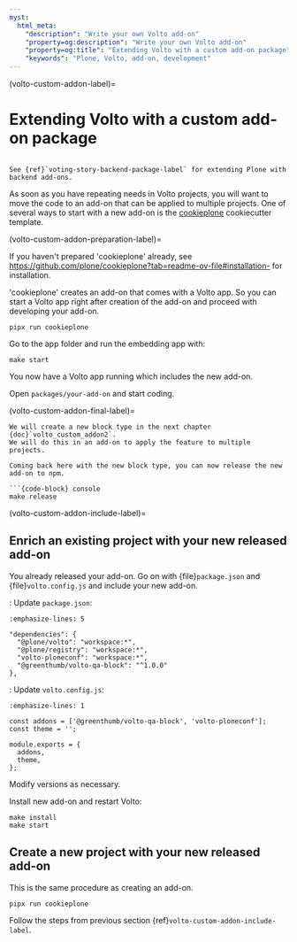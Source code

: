 ```yaml
---
myst:
  html_meta:
    "description": "Write your own Volto add-on"
    "property=og:description": "Write your own Volto add-on"
    "property=og:title": "Extending Volto with a custom add-on package"
    "keywords": "Plone, Volto, add-on, development"
---
```


(volto-custom-addon-label)=

# Extending Volto with a custom add-on package

````{card} Frontend chapter

See {ref}`voting-story-backend-package-label` for extending Plone with backend add-ons.
````

As soon as you have repeating needs in Volto projects, you will want to move the code to an add-on that can be applied to multiple projects. One of several ways to start with a new add-on is the [cookieplone](https://github.com/plone/cookieplone) cookiecutter template.


(volto-custom-addon-preparation-label)=

If you haven't prepared 'cookieplone' already, see https://github.com/plone/cookieplone?tab=readme-ov-file#installation- for installation.


'cookieplone' creates an add-on that comes with a Volto app.
So you can start a Volto app right after creation of the add-on and proceed with developing your add-on.

```shell
pipx run cookieplone
```

Go to the app folder and run the embedding app with:

```shell
make start
```

You now have a Volto app running which includes the new add-on.

Open `packages/your-add-on` and start coding.


(volto-custom-addon-final-label)=

```{note} Step to the next chapter and come back here for a release.
We will create a new block type in the next chapter {doc}`volto_custom_addon2`.
We will do this in an add-on to apply the feature to multiple projects.
```

````{note}
Coming back here with the new block type, you can now release the new add-on to npm. 

```{code-block} console
make release
````

(volto-custom-addon-include-label)=

## Enrich an existing project with your new released add-on

You already released your add-on. Go on with {file}`package.json` and {file}`volto.config.js` and include your new add-on.

: Update `package.json`:
  ```{code-block} json
  :emphasize-lines: 5

  "dependencies": {
    "@plone/volto": "workspace:*",
    "@plone/registry": "workspace:*",
    "volto-ploneconf": "workspace:*",
    "@greenthumb/volto-qa-block": "^1.0.0"
  },
  ```

: Update `volto.config.js`:
  ```{code-block} js
  :emphasize-lines: 1

  const addons = ['@greenthumb/volto-qa-block', 'volto-ploneconf'];
  const theme = '';

  module.exports = {
    addons,
    theme,
  };
  ```

Modify versions as necessary.

Install new add-on and restart Volto:

```shell
make install
make start
```


## Create a new project with your new released add-on

This is the same procedure as creating an add-on.

```shell
pipx run cookieplone
```

Follow the steps from previous section {ref}`volto-custom-addon-include-label`.
